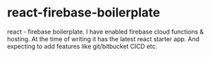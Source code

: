 # react-firebase-boilerplate
react - firebase boilerplate. I have enabled firebase cloud functions &amp; hosting. At the time of writing it has the latest react starter app. And expecting to add features like git/bitbucket CICD etc. 
